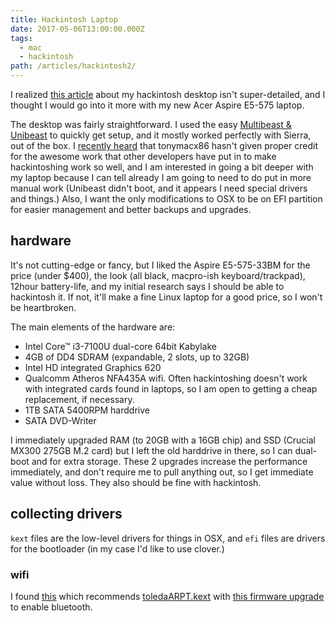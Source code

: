 ```yaml
---
title: Hackintosh Laptop
date: 2017-05-06T13:00:00.000Z
tags:
  - mac
  - hackintosh
path: /articles/hackintosh2/
---
```


I realized [this article](/articles/hackintosh/) about my hackintosh desktop isn't super-detailed, and I thought I would go into it more with my new Acer Aspire E5-575 laptop.

The desktop was fairly straightforward. I used the easy [Multibeast & Unibeast](https://www.tonymacx86.com/resources/categories/tonymacx86-downloads.3/) to quickly get setup, and it mostly worked perfectly with Sierra, out of the box. I [recently heard](http://prasys.info/2011/01/tonymac-seriously/) that tonymacx86 hasn't given proper credit for the awesome work that other developers have put in to make hackintoshing work so well, and I am interested in going a bit deeper with my laptop because I can tell already I am going to need to do put in more manual work (Unibeast didn't boot, and it appears I need special drivers and things.) Also, I want the only modifications to OSX to be on EFI partition for easier management and better backups and upgrades.

## hardware

It's not cutting-edge or fancy, but I liked the Aspire E5-575-33BM for the price (under $400), the look (all black, macpro-ish keyboard/trackpad), 12hour battery-life, and my initial research says I should be able to hackintosh it. If not, it'll make a fine Linux laptop for a good price, so I won't be heartbroken.

The main elements of the hardware are:

* Intel Core™ i3-7100U dual-core 64bit Kabylake
* 4GB of DD4 SDRAM (expandable, 2 slots, up to 32GB)
* Intel HD integrated Graphics 620
* Qualcomm Atheros NFA435A wifi. Often hackintoshing doesn't work with integrated cards found in laptops, so I am open to getting a cheap replacement, if necessary.
* 1TB SATA 5400RPM harddrive
* SATA DVD-Writer

I immediately upgraded RAM (to 20GB with a 16GB chip) and SSD (Crucial MX300 275GB M.2 card) but I left the old harddrive in there, so I can dual-boot and for extra storage. These 2 upgrades increase the performance immediately, and don't require me to pull anything out, so I get immediate value without loss. They also should be fine with hackintosh.

## collecting drivers

`kext` files are the low-level drivers for things in OSX, and `efi` files are drivers for the bootloader (in my case I'd like to use clover.)

### wifi

I found [this](https://www.tonymacx86.com/threads/compatibility-wifi-atheros-ar5b195-on-yosemite.156527/) which recommends [toledaARPT.kext](https://www.tonymacx86.com/threads/guide-airport-pcie-half-mini-v2.104850/) with [this firmware upgrade](https://github.com/RehabMan/OS-X-Atheros-3k-Firmware) to enable bluetooth.
